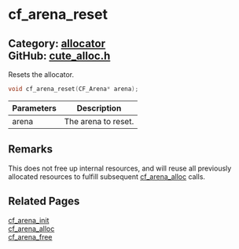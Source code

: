[//]: # (This file is automatically generated by Cute Framework's docs parser.)
[//]: # (Do not edit this file by hand!)
[//]: # (See: https://github.com/RandyGaul/cute_framework/blob/master/samples/docs_parser.cpp)
[](../header.md ':include')

# cf_arena_reset

Category: [allocator](/api_reference?id=allocator)  
GitHub: [cute_alloc.h](https://github.com/RandyGaul/cute_framework/blob/master/include/cute_alloc.h)  
---

Resets the allocator.

```cpp
void cf_arena_reset(CF_Arena* arena);
```

Parameters | Description
--- | ---
arena | The arena to reset.

## Remarks

This does not free up internal resources, and will reuse all previously allocated
resources to fulfill subsequent [cf_arena_alloc](/allocator/cf_arena_alloc.md) calls.

## Related Pages

[cf_arena_init](/allocator/cf_arena_init.md)  
[cf_arena_alloc](/allocator/cf_arena_alloc.md)  
[cf_arena_free](/allocator/cf_arena_free.md)  

